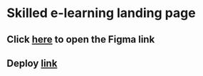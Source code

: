 # Skilled e-learning landing page

## Click [here](https://www.figma.com/file/LtUWcNINlMlia3vDR8C3XI/skilled-elearning-landing-page?type=design&node-id=0%3A1&t=qPj2wij86xJIJMgs-1) to open the Figma link

## Deploy [link](https://comforting-snickerdoodle-5e1c34.netlify.app/)

